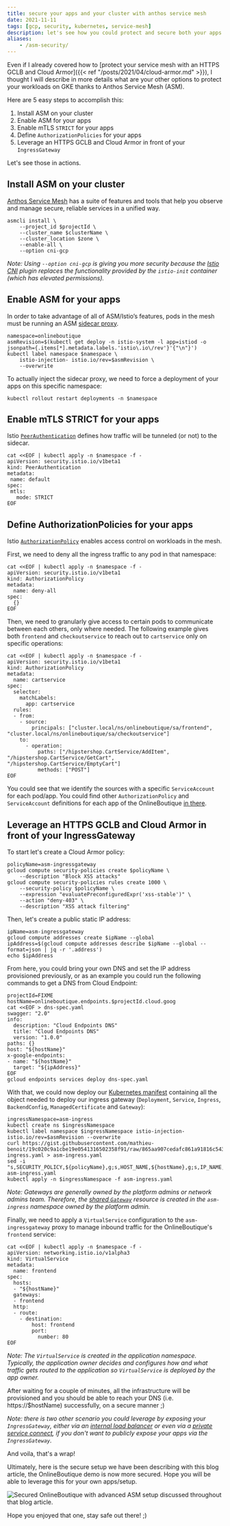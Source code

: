 ```yaml
---
title: secure your apps and your cluster with anthos service mesh
date: 2021-11-11
tags: [gcp, security, kubernetes, service-mesh]
description: let's see how you could protect and secure both your apps and your cluster with anthos service mesh (asm)
aliases:
    - /asm-security/
---
```

Even if I already covered how to [protect your service mesh with an HTTPS GCLB and Cloud Armor]({{< ref "/posts/2021/04/cloud-armor.md" >}}), I thought I will describe in more details what are your other options to protect your workloads on GKE thanks to Anthos Service Mesh (ASM).

Here are 5 easy steps to accomplish this:
1. Install ASM on your cluster
2. Enable ASM for your apps
3. Enable mTLS `STRICT` for your apps
4. Define `AuthorizationPolicies` for your apps
5. Leverage an HTTPS GCLB and Cloud Armor in front of your `IngressGateway`

Let's see those in actions.

## Install ASM on your cluster

[Anthos Service Mesh](https://cloud.google.com/service-mesh/docs/overview) has a suite of features and tools that help you observe and manage secure, reliable services in a unified way.

```
asmcli install \
    --project_id $projectId \
    --cluster_name $clusterName \
    --cluster_location $zone \
    --enable-all \
    --option cni-gcp
```

_Note: Using `--option cni-gcp` is giving you more security because the [Istio CNI](https://istio.io/latest/docs/setup/additional-setup/cni/) plugin replaces the functionality provided by the `istio-init` container (which has elevated permissions)._

## Enable ASM for your apps

In order to take advantage of all of ASM/Istio’s features, pods in the mesh must be running an ASM [sidecar proxy](https://istio.io/latest/docs/setup/additional-setup/sidecar-injection/).

```
namespace=onlineboutique
asmRevision=$(kubectl get deploy -n istio-system -l app=istiod -o jsonpath={.items[*].metadata.labels.'istio\.io\/rev'}'{"\n"}')
kubectl label namespace $namespace \
    istio-injection- istio.io/rev=$asmRevision \
    --overwrite
```

To actually inject the sidecar proxy, we need to force a deployment of your apps on this specific namespace:
```
kubectl rollout restart deployments -n $namespace
```

## Enable mTLS STRICT for your apps

Istio [`PeerAuthentication`](https://istio.io/latest/docs/reference/config/security/peer_authentication/) defines how traffic will be tunneled (or not) to the sidecar.

```
cat <<EOF | kubectl apply -n $namespace -f -
apiVersion: security.istio.io/v1beta1
kind: PeerAuthentication
metadata:
 name: default
spec:
 mtls:
   mode: STRICT
EOF
```

## Define AuthorizationPolicies for your apps

Istio [`AuthorizationPolicy`](https://istio.io/latest/docs/reference/config/security/authorization-policy/) enables access control on workloads in the mesh.

First, we need to deny all the ingress traffic to any pod in that namespace:

```
cat <<EOF | kubectl apply -n $namespace -f -
apiVersion: security.istio.io/v1beta1
kind: AuthorizationPolicy
metadata:
  name: deny-all
spec:
  {}
EOF
```

Then, we need to granularly give access to certain pods to communicate between each others, only where needed. The following example gives both `frontend` and `checkoutservice` to reach out to `cartservice` only on specific operations:

```
cat <<EOF | kubectl apply -n $namespace -f -
apiVersion: security.istio.io/v1beta1
kind: AuthorizationPolicy
metadata:
  name: cartservice
spec:
  selector:
    matchLabels:
      app: cartservice
  rules:
  - from:
    - source:
        principals: ["cluster.local/ns/onlineboutique/sa/frontend", "cluster.local/ns/onlineboutique/sa/checkoutservice"]
    to:
      - operation:
          paths: ["/hipstershop.CartService/AddItem", "/hipstershop.CartService/GetCart", "/hipstershop.CartService/EmptyCart"]
          methods: ["POST"]
EOF
```

You could see that we identify the sources with a specific `ServiceAccount` for each pod/app. You could find other `AuthorizationPolicy` and `ServiceAccount` definitions for each app of the OnlineBoutique [in there](https://github.com/mathieu-benoit/my-kubernetes-deployments/tree/main/namespaces/onlineboutique).

## Leverage an HTTPS GCLB and Cloud Armor in front of your IngressGateway

To start let's create a Cloud Armor policy:
```
policyName=asm-ingressgateway
gcloud compute security-policies create $policyName \
    --description "Block XSS attacks"
gcloud compute security-policies rules create 1000 \
    --security-policy $policyName \
    --expression "evaluatePreconfiguredExpr('xss-stable')" \
    --action "deny-403" \
    --description "XSS attack filtering"
```

Then, let's create a public static IP address:
```
ipName=asm-ingressgateway
gcloud compute addresses create $ipName --global
ipAddress=$(gcloud compute addresses describe $ipName --global --format=json | jq -r '.address')
echo $ipAddress
```

From here, you could bring your own DNS and set the IP address provisioned previously, or as an example you could run the following commands to get a DNS from Cloud Endpoint:
```
projectId=FIXME
hostName=onlineboutique.endpoints.$projectId.cloud.goog
cat <<EOF > dns-spec.yaml
swagger: "2.0"
info:
  description: "Cloud Endpoints DNS"
  title: "Cloud Endpoints DNS"
  version: "1.0.0"
paths: {}
host: "${hostName}"
x-google-endpoints:
- name: "${hostName}"
  target: "${ipAddress}"
EOF
gcloud endpoints services deploy dns-spec.yaml
```

With that, we could now deploy our [Kubernetes manifest](https://gist.github.com/mathieu-benoit/19c020c9a1cbe19e0541316502358f91) containing all the object needed to deploy our ingress gateway (`Deployment`, `Service`, `Ingress`, `BackendConfig`, `ManagedCertificate` and `Gateway`):
```
ingressNamespace=asm-ingress
kubectl create ns $ingressNamespace
kubectl label namespace $ingressNamespace istio-injection- istio.io/rev=$asmRevision --overwrite
curl https://gist.githubusercontent.com/mathieu-benoit/19c020c9a1cbe19e0541316502358f91/raw/865aa907cedafc861a91816c543ee26c034d58f8/asm-ingress.yaml > asm-ingress.yaml
sed -i "s,SECURITY_POLICY,${policyName},g;s,HOST_NAME,${hostName},g;s,IP_NAME,${ipName},g" asm-ingress.yaml
kubectl apply -n $ingressNamespace -f asm-ingress.yaml
```

_Note: Gateways are generally owned by the platform admins or network admins team. Therefore, the [shared `Gateway`](https://istio.io/latest/docs/setup/additional-setup/gateway/#shared-gateway) resource is created in the `asm-ingress` namespace owned by the platform admin._

Finally, we need to apply a `VirtualService` configuration to the `asm-ingressgateway` proxy to manage inbound traffic for the OnlineBoutique's `frontend` service:
```
cat <<EOF | kubectl apply -n $namespace -f -
apiVersion: networking.istio.io/v1alpha3
kind: VirtualService
metadata:
  name: frontend
spec:
  hosts:
  - "${hostName}"
  gateways:
  - frontend
  http:
  - route:
    - destination:
        host: frontend
        port:
          number: 80
EOF
```

_Note: The `VirtualService` is created in the application namespace. Typically, the application owner decides and configures how and what traffic gets routed to the application so `VirtualService` is deployed by the app owner._

After waiting for a couple of minutes, all the infrastructure will be provisioned and you should be able to reach your DNS (i.e. https://$hostName) successfully, on a secure manner ;)

_Note: there is two other scenario you could leverage by exposing your `IngressGateway`, either via an [internal load balancer](https://cloud.google.com/service-mesh/docs/unified-install/options/enable-optional-features#enable_an_internal_load_balancer) or even via a [private service connect](https://cloud.google.com/kubernetes-engine/docs/how-to/internal-load-balancing#ilb_psc), if you don't want to publicly expose your apps via the `IngressGateway`._


And voila, that's a wrap!

Ultimately, here is the secure setup we have been describing with this blog article, the OnlineBoutique demo is now more secured. Hope you will be able to leverage this for your own apps/setup.

![Secured OnlineBoutique with advanced ASM setup discussed throughout that blog article.](https://raw.githubusercontent.com/mathieu-benoit/my-images/main/asm-security.png)

Hope you enjoyed that one, stay safe out there! ;)